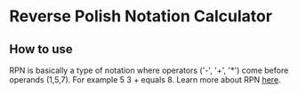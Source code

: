 # Reverse Polish Notation Calculator

## How to use

RPN is basically a type of notation where operators ('-', '+', '*') come before operands (1,5,7). For example 5 3 + equals 8. Learn more about RPN [here](https://en.wikipedia.org/wiki/Reverse_Polish_notation).